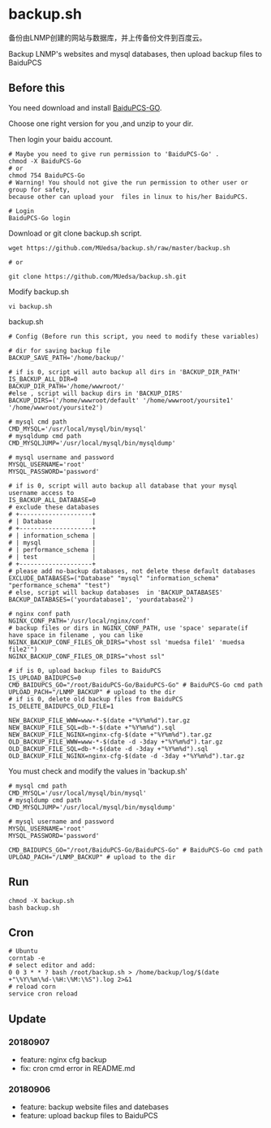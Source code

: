# backup.sh

备份由LNMP创建的网站与数据库，并上传备份文件到百度云。

Backup LNMP's websites and mysql databases, then upload backup files to BaiduPCS

## Before this

You need download and install [BaiduPCS-GO](https://github.com/iikira/BaiduPCS-Go/releases/latest).

Choose one right version for you ,and unzip to your dir.

Then login your baidu account.
```
# Maybe you need to give run permission to 'BaiduPCS-Go' .
chmod -X BaiduPCS-Go 
# or
chmod 754 BaiduPCS-Go 
# Warning! You should not give the run permission to other user or group for safety, 
because other can upload your  files in linux to his/her BaiduPCS.

# Login
BaiduPCS-Go login
```

Download or git clone backup.sh script.
```
wget https://github.com/MUedsa/backup.sh/raw/master/backup.sh

# or

git clone https://github.com/MUedsa/backup.sh.git
```

Modify backup.sh
```
vi backup.sh
```

backup.sh
```
# Config (Before run this script, you need to modify these variables)

# dir for saving backup file
BACKUP_SAVE_PATH='/home/backup/'

# if is 0, script will auto backup all dirs in 'BACKUP_DIR_PATH'
IS_BACKUP_ALL_DIR=0
BACKUP_DIR_PATH='/home/wwwroot/'
#else , script will backup dirs in 'BACKUP_DIRS'
BACKUP_DIRS=('/home/wwwroot/default' '/home/wwwroot/yoursite1' '/home/wwwroot/yoursite2')

# mysql cmd path
CMD_MYSQL='/usr/local/mysql/bin/mysql'
# mysqldump cmd path
CMD_MYSQLJUMP='/usr/local/mysql/bin/mysqldump'

# mysql username and password
MYSQL_USERNAME='root'
MYSQL_PASSWORD='password'

# if is 0, script will auto backup all database that your mysql username access to
IS_BACKUP_ALL_DATABASE=0
# exclude these databases
# +--------------------+
# | Database           |
# +--------------------+
# | information_schema |
# | mysql              |
# | performance_schema |
# | test               |
# +--------------------+
# please add no-backup databases, not delete these default databases
EXCLUDE_DATABASES=("Database" "mysql" "information_schema" "performance_schema" "test")
# else, script will backup databases  in 'BACKUP_DATABASES'
BACKUP_DATABASES=('yourdatabase1', 'yourdatabase2')

# nginx conf path
NGINX_CONF_PATH='/usr/local/nginx/conf'
# backup files or dirs in NGINX_CONF_PATH, use 'space' separate(if have space in filename , you can like NGINX_BACKUP_CONF_FILES_OR_DIRS="vhost ssl 'muedsa file1' 'muedsa file2'")
NGINX_BACKUP_CONF_FILES_OR_DIRS="vhost ssl"

# if is 0, upload backup files to BaiduPCS
IS_UPLOAD_BAIDUPCS=0
CMD_BAIDUPCS_GO="/root/BaiduPCS-Go/BaiduPCS-Go" # BaiduPCS-Go cmd path
UPLOAD_PACH="/LNMP_BACKUP" # upload to the dir
# if is 0, delete old backup files from BaiduPCS
IS_DELETE_BAIDUPCS_OLD_FILE=1

NEW_BACKUP_FILE_WWW=www-*-$(date +"%Y%m%d").tar.gz
NEW_BACKUP_FILE_SQL=db-*-$(date +"%Y%m%d").sql
NEW_BACKUP_FILE_NGINX=nginx-cfg-$(date +"%Y%m%d").tar.gz
OLD_BACKUP_FILE_WWW=www-*-$(date -d -3day +"%Y%m%d").tar.gz
OLD_BACKUP_FILE_SQL=db-*-$(date -d -3day +"%Y%m%d").sql
OLD_BACKUP_FILE_NGINX=nginx-cfg-$(date -d -3day +"%Y%m%d").tar.gz
```

You must check and modify the values in 'backup.sh'
```
# mysql cmd path
CMD_MYSQL='/usr/local/mysql/bin/mysql'
# mysqldump cmd path
CMD_MYSQLJUMP='/usr/local/mysql/bin/mysqldump'

# mysql username and password
MYSQL_USERNAME='root'
MYSQL_PASSWORD='password' 

CMD_BAIDUPCS_GO="/root/BaiduPCS-Go/BaiduPCS-Go" # BaiduPCS-Go cmd path
UPLOAD_PACH="/LNMP_BACKUP" # upload to the dir
```

## Run
```
chmod -X backup.sh
bash backup.sh
```

## Cron
```
# Ubuntu
corntab -e
# select editor and add:
0 0 3 * * ? bash /root/backup.sh > /home/backup/log/$(date +"\%Y\%m\%d-\%H:\%M:\%S").log 2>&1
# reload corn
service cron reload
```

## Update

### 20180907
- feature: nginx cfg backup
- fix: cron cmd error in README.md

### 20180906 
- feature: backup website files and datebases
- feature: upload backup files to BaiduPCS